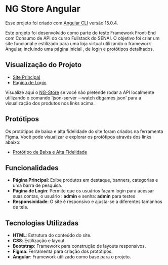 # NG Store Angular

Esse projeto foi criado com [Angular CLI](https://github.com/angular/angular-cli) versão 15.0.4.

Este projeto foi desenvolvido como parte do teste Framework Front-End com Consumo de API do curso Fullstack do SENAI. O objetivo foi criar um site funcional e estilizado para uma loja virtual utilizando o framework Angular, incluindo uma página inicial , de login e protótipos detalhados.

## Visualização do Projeto

- [Site Principal](https://otaviossousa.github.io/NG-Store-Angular-Mod/inicio)
- [Página de Login](https://otaviossousa.github.io/NG-Store-Angular-Mod/login)

Visualize aqui o [NG-Store](NG-Store-Angular-Mod.pdf) se você não pretende rodar a API localmente utilizando o comando 'json-server --watch dbgames.json' para a visualização dos produtos nos links acima.


## Protótipos


Os protótipos de baixa e alta fidelidade do site foram criados na ferramenta Figma. Você pode visualizar e explorar os protótipos através dos links abaixo:

- [Protótipo de Baixa e Alta Fidelidade](https://www.figma.com/design/5RRgghDZbxijlLHDcVVjv0/Senai---Prototipo-Alta-Fidelidade-2?m=auto&t=qj4goIqVgvgrNqxe-6)

## Funcionalidades

- **Página Principal**: Exibe produtos em destaque, banners, categorias e uma barra de pesquisa.
- **Página de Login**: Permite que os usuários façam login para acessar suas contas, o usuário : **admin** e senha: **admin** para testes
- **Responsividade**: O site é responsivo e ajusta-se a diferentes tamanhos de tela.

## Tecnologias Utilizadas

- **HTML**: Estrutura do conteúdo do site.
- **CSS**: Estilização e layout.
- **Bootstrap**: Framework para construção de layouts responsivos.
- **Figma**: Ferramenta para criação dos protótipos.
- **Angular**: Framework utilizado como base para o projeto.
